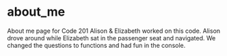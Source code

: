 # about_me
About me page for Code 201
Alison & Elizabeth worked on this code.
Alison drove around while Elizabeth sat in the passenger seat and navigated.
We changed the questions to functions and had fun in the console.
